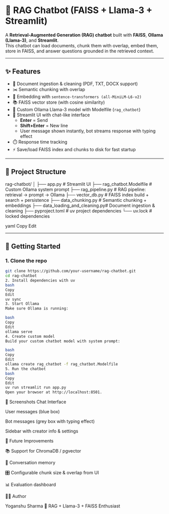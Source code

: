 # 🤖 RAG Chatbot (FAISS + Llama-3 + Streamlit)

A **Retrieval-Augmented Generation (RAG) chatbot** built with **FAISS**, **Ollama (Llama-3)**, and **Streamlit**.  
This chatbot can load documents, chunk them with overlap, embed them, store in FAISS, and answer questions grounded in the retrieved context.

---

## ✨ Features
- 📄 Document ingestion & cleaning (PDF, TXT, DOCX support)
- ✂️ Semantic chunking with overlap
- 🔎 Embedding with `sentence-transformers (all-MiniLM-L6-v2)`
- 📚 FAISS vector store (with cosine similarity)
- 🧠 Custom Ollama Llama-3 model with Modelfile (`rag_chatbot`)
- 💬 Streamlit UI with chat-like interface
  - **Enter** = Send  
  - **Shift+Enter** = New line
  - User message shown instantly, bot streams response with typing effect
- ⏱️ Response time tracking
- ⚡ Save/load FAISS index and chunks to disk for fast startup

---

## 📂 Project Structure

rag-chatbot/
│
├── app.py # Streamlit UI
├── rag_chatbot.Modelfile # Custom Ollama system prompt
├── rag_pipeline.py # RAG pipeline: retrieval → prompt → Ollama
├── vector_db.py # FAISS index build + search + persistence
├── data_chunking.py # Semantic chunking + embeddings
├── data_loading_and_cleaning.py# Document ingestion & cleaning
├── pyproject.toml # uv project dependencies
└── uv.lock # locked dependencies

yaml
Copy
Edit

---

## 🚀 Getting Started

### 1. Clone the repo
```bash
git clone https://github.com/your-username/rag-chatbot.git
cd rag-chatbot
2. Install dependencies with uv
bash
Copy
Edit
uv sync
3. Start Ollama
Make sure Ollama is running:

bash
Copy
Edit
ollama serve
4. Create custom model
Build your custom chatbot model with system prompt:

bash
Copy
Edit
ollama create rag_chatbot -f rag_chatbot.Modelfile
5. Run the chatbot
bash
Copy
Edit
uv run streamlit run app.py
Open your browser at http://localhost:8501.
```
📸 Screenshots
Chat Interface

User messages (blue box)

Bot messages (grey box with typing effect)

Sidebar with creator info & settings

🔧 Future Improvements

📚 Support for ChromaDB / pgvector

📝 Conversation memory

🎛️ Configurable chunk size & overlap from UI

📊 Evaluation dashboard

👨‍💻 Author

Yoganshu Sharma
🚀 RAG + Llama-3 + FAISS Enthusiast